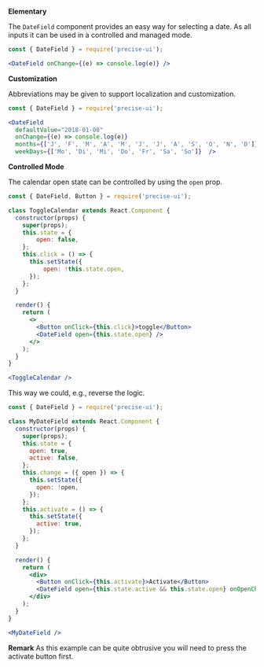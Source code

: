 **Elementary**

The `DateField` component provides an easy way for selecting a date. As all inputs it can be used in a controlled and managed mode.

```jsx
const { DateField } = require('precise-ui');

<DateField onChange={(e) => console.log(e)} />
```

**Customization**

Abbreviations may be given to support localization and customization.

```jsx
const { DateField } = require('precise-ui');

<DateField
  defaultValue="2018-01-08"
  onChange={(e) => console.log(e)}
  months={['J', 'F', 'M', 'A', 'M', 'J', 'J', 'A', 'S', 'O', 'N', 'D']}
  weekDays={['Mo', 'Di', 'Mi', 'Do', 'Fr', 'Sa', 'So']}  />
```

**Controlled Mode**

The calendar open state can be controlled by using the `open` prop.

```jsx
const { DateField, Button } = require('precise-ui');

class ToggleCalendar extends React.Component {
  constructor(props) {
    super(props);
    this.state = {
        open: false,
    };
    this.click = () => {
      this.setState({
          open: !this.state.open,
      });
    };
  }

  render() {
    return (
      <>
        <Button onClick={this.click}>toggle</Button>
        <DateField open={this.state.open} />
      </>
    );
  }
}

<ToggleCalendar />
```

This way we could, e.g., reverse the logic.

```jsx
const { DateField } = require('precise-ui');

class MyDateField extends React.Component {
  constructor(props) {
    super(props);
    this.state = {
      open: true,
      active: false,
    };
    this.change = ({ open }) => {
      this.setState({
        open: !open,
      });
    };
    this.activate = () => {
      this.setState({
        active: true,
      });
    };
  }

  render() {
    return (
      <div>
        <Button onClick={this.activate}>Activate</Button>
        <DateField open={this.state.active && this.state.open} onOpenChange={this.change} />
      </div>
    );
  }
}

<MyDateField />
```

**Remark** As this example can be quite obtrusive you will need to press the activate button first.
